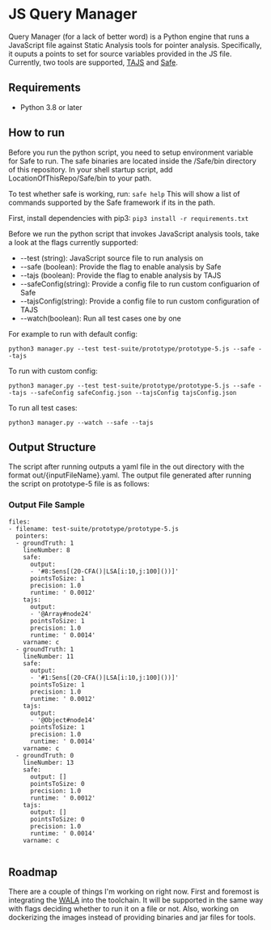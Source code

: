# JS Query Manager
Query Manager (for a lack of better word) is a Python engine that runs a JavaScript file against Static Analysis tools for pointer analysis. Specifically, it ouputs a points to set for source variables provided in the JS file. 
Currently, two tools are supported, [TAJS](https://github.com/cs-au-dk/TAJS) and [Safe](https://github.com/sukyoung/safe). 

## Requirements
- Python 3.8 or later

## How to run

Before you run the python script, you need to setup environment variable for Safe to run. The safe binaries are located inside the /Safe/bin directory of this repository. In your shell startup script, add LocationOfThisRepo/Safe/bin to your path.

To test whether safe is working, run:
`safe help` 
This will show a list of commands supported by the Safe framework if its in the path.

First, install dependencies with pip3:
`pip3 install -r requirements.txt`

Before we run the python script that invokes JavaScript analysis tools, take a look at the flags currently supported:
- --test (string): JavaScript source file to run analysis on
- --safe (boolean): Provide the flag to enable analysis by Safe
- --tajs (boolean): Provide the flag to enable analysis by TAJS
- --safeConfig(string): Provide a config file to run custom configuarion of Safe
- --tajsConfig(string): Provide a config file to run custom configuration of TAJS
- --watch(boolean): Run all test cases one by one 

For example to run with default config:
```
python3 manager.py --test test-suite/prototype/prototype-5.js --safe --tajs
``` 


To run with custom config:
```
python3 manager.py --test test-suite/prototype/prototype-5.js --safe --tajs --safeConfig safeConfig.json --tajsConfig tajsConfig.json 
``` 

To run all test cases:
```
python3 manager.py --watch --safe --tajs
```

## Output Structure
The script after running outputs a yaml file in the out directory with the format out/{inputFileName}.yaml.
The output file generated after running the script on prototype-5 file is as follows:

### Output File Sample
```
files:
- filename: test-suite/prototype/prototype-5.js
  pointers:
  - groundTruth: 1
    lineNumber: 8
    safe:
      output:
      - '#8:Sens[(20-CFA()|LSA[i:10,j:100]())]'
      pointsToSize: 1
      precision: 1.0
      runtime: ' 0.0012'
    tajs:
      output:
      - '@Array#node24'
      pointsToSize: 1
      precision: 1.0
      runtime: ' 0.0014'
    varname: c
  - groundTruth: 1
    lineNumber: 11
    safe:
      output:
      - '#1:Sens[(20-CFA()|LSA[i:10,j:100]())]'
      pointsToSize: 1
      precision: 1.0
      runtime: ' 0.0012'
    tajs:
      output:
      - '@Object#node14'
      pointsToSize: 1
      precision: 1.0
      runtime: ' 0.0014'
    varname: c
  - groundTruth: 0
    lineNumber: 13
    safe:
      output: []
      pointsToSize: 0
      precision: 1.0
      runtime: ' 0.0012'
    tajs:
      output: []
      pointsToSize: 0
      precision: 1.0
      runtime: ' 0.0014'
    varname: c


```

## Roadmap

There are a couple of things I'm working on right now. First and foremost is integrating the [WALA](https://github.com/wala/WALA) into the toolchain. It will be supported in the same way with flags deciding whether to run it on a file or not. Also, working on dockerizing the images instead of providing binaries and jar files for tools. 

